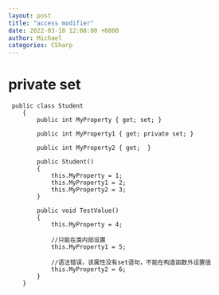 ```yaml
---
layout: post
title: "access modifier"
date: 2022-03-18 12:08:00 +0800
author: Michael
categories: CSharp
---
```


# private set
	 public class Student
	    {
	        public int MyProperty { get; set; }
	
	        public int MyProperty1 { get; private set; }
	
	        public int MyProperty2 { get;  }
	
	        public Student()
	        {
	            this.MyProperty = 1;
	            this.MyProperty1 = 2;
	            this.MyProperty2 = 3;
	        }
	
	        public void TestValue()
	        {
	            this.MyProperty = 4;
	
	            //只能在类内部设置
	            this.MyProperty1 = 5;
	
	            //语法错误，该属性没有set语句，不能在构造函数外设置值
	            this.MyProperty2 = 6;
	        }
	    }